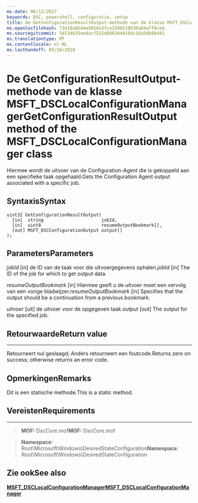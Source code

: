```yaml
---
ms.date: 06/12/2017
keywords: DSC, powershell, configuratie, setup
title: De GetConfigurationResultOutput-methode van de klasse MSFT_DSCLocalConfigurationManager
ms.openlocfilehash: 73d10a8b44e5056e3fce1598518630a84aff6ceb
ms.sourcegitcommit: 54534635eedacf531d8d6344019dc16a50b8b441
ms.translationtype: MT
ms.contentlocale: nl-NL
ms.lasthandoff: 05/16/2018
---
```

# <a name="getconfigurationresultoutput-method-of-the-msftdsclocalconfigurationmanager-class"></a><span data-ttu-id="be378-103">De GetConfigurationResultOutput-methode van de klasse MSFT_DSCLocalConfigurationManager</span><span class="sxs-lookup"><span data-stu-id="be378-103">GetConfigurationResultOutput method of the MSFT_DSCLocalConfigurationManager class</span></span>

<span data-ttu-id="be378-104">Hiermee wordt de uitvoer van de Configuration-Agent die is gekoppeld aan een specifieke taak opgehaald.</span><span class="sxs-lookup"><span data-stu-id="be378-104">Gets the Configuration Agent output associated with a specific job.</span></span>

<a name="syntax"></a><span data-ttu-id="be378-105">Syntaxis</span><span class="sxs-lookup"><span data-stu-id="be378-105">Syntax</span></span>
------

```mof
uint32 GetConfigurationResultOutput(
  [in]  string                      jobId,
  [in]  uint8                       resumeOutputBookmark[],
  [out] MSFT_DSCConfigurationOutput output[]
);
```

<a name="parameters"></a><span data-ttu-id="be378-106">Parameters</span><span class="sxs-lookup"><span data-stu-id="be378-106">Parameters</span></span>
----------

<span data-ttu-id="be378-107">*jobId* \[in\] de ID van de taak voor die uitvoergegevens ophalen.</span><span class="sxs-lookup"><span data-stu-id="be378-107">*jobId* \[in\] The ID of the job for which to get output data.</span></span>

<span data-ttu-id="be378-108">*resumeOutputBookmark* \[in\] Hiermee geeft u de uitvoer moet een vervolg van een vorige bladwijzer.</span><span class="sxs-lookup"><span data-stu-id="be378-108">*resumeOutputBookmark* \[in\] Specifies that the output should be a continuation from a previous bookmark.</span></span>

<span data-ttu-id="be378-109">*uitvoer* \[uit\] de uitvoer voor de opgegeven taak.</span><span class="sxs-lookup"><span data-stu-id="be378-109">*output* \[out\] The output for the specified job.</span></span>

## <a name="return-value"></a><span data-ttu-id="be378-110">Retourwaarde</span><span class="sxs-lookup"><span data-stu-id="be378-110">Return value</span></span>
------------

<span data-ttu-id="be378-111">Retourneert nul geslaagd; Anders retourneert een foutcode.</span><span class="sxs-lookup"><span data-stu-id="be378-111">Returns zero on success; otherwise returns an error code.</span></span>

## <a name="remarks"></a><span data-ttu-id="be378-112">Opmerkingen</span><span class="sxs-lookup"><span data-stu-id="be378-112">Remarks</span></span>

<span data-ttu-id="be378-113">Dit is een statische methode.</span><span class="sxs-lookup"><span data-stu-id="be378-113">This is a static method.</span></span>

## <a name="requirements"></a><span data-ttu-id="be378-114">Vereisten</span><span class="sxs-lookup"><span data-stu-id="be378-114">Requirements</span></span>
------------
><span data-ttu-id="be378-115">**MOF:** DscCore.mof</span><span class="sxs-lookup"><span data-stu-id="be378-115">**MOF:** DscCore.mof</span></span>

><span data-ttu-id="be378-116">**Namespace**: Root\Microsoft\Windows\DesiredStateConfiguration</span><span class="sxs-lookup"><span data-stu-id="be378-116">**Namespace**: Root\Microsoft\Windows\DesiredStateConfiguration</span></span>


## <a name="see-also"></a><span data-ttu-id="be378-117">Zie ook</span><span class="sxs-lookup"><span data-stu-id="be378-117">See also</span></span>


[<span data-ttu-id="be378-118">**MSFT_DSCLocalConfigurationManager**</span><span class="sxs-lookup"><span data-stu-id="be378-118">**MSFT_DSCLocalConfigurationManager**</span></span>](msft-dsclocalconfigurationmanager.md)